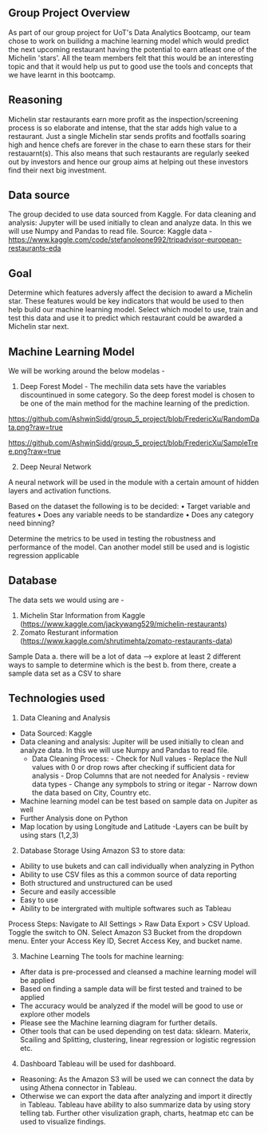## Group Project Overview
As part of our group project for UoT's Data Analytics Bootcamp, our team chose to work on builidng a machine learning model which would predict the next upcoming restaurant having the potential to earn atleast one of the Michelin 'stars'. All the team members felt that this would be an interesting topic and that it would help us put to good use the tools and concepts that we have learnt in this bootcamp.

## Reasoning
Michelin star restaurants earn more profit as the inspection/screening process is so elaborate and intense, that the star adds high value to a restaurant. Just a single Michelin star sends profits and footfalls soaring high and hence chefs are forever in the chase to earn these stars for their restauarnt(s). This also means that such restaurants are regularly seeked out by investors and hence our group aims at helping out these investors find their next big investment. 

## Data source
The group decided to use data sourced from Kaggle. For data cleaning and analysis: Jupyter will be used initially to clean and analyze data. In this we will use Numpy and Pandas to read file.
Source: Kaggle data - https://www.kaggle.com/code/stefanoleone992/tripadvisor-european-restaurants-eda

## Goal
Determine which features adversly affect the decision to award a Michelin star. These features would be key indicators that would be used to then help build our machine learning model. Select which model to use, train and test this data and use it to predict which restaurant could be awarded a Michelin star next.

## Machine Learning Model 
We will be working around the below modelas - 
1) Deep Forest Model - The mechilin data sets have the variables discountinued in some category. So the deep forest model is chosen to be one of the main method for the machine learning of the prediction.

https://github.com/AshwinSidd/group_5_project/blob/FredericXu/RandomData.png?raw=true

https://github.com/AshwinSidd/group_5_project/blob/FredericXu/SampleTree.png?raw=true

2) Deep Neural Network 

A neural network will be used in the module with a certain amount of hidden layers and activation functions.

Based on the dataset the following is to be decided:
•	Target variable and features
•	Does any variable needs to be standardize
•	Does any category need binning?

Determine the metrics to be used in testing the robustness and performance of the model.
Can another model still be used and is logistic regression applicable


## Database
The data sets we would using are - 
1) Michelin Star Information from Kaggle (https://www.kaggle.com/jackywang529/michelin-restaurants)
2) Zomato Resturant information (https://www.kaggle.com/shrutimehta/zomato-restaurants-data)

Sample Data
a. there will be a lot of data --> explore at least 2 different ways to sample to determine which is the best
b. from there, create a sample data set as a CSV to share

## Technologies used
1. Data Cleaning and Analysis

- Data Sourced: Kaggle
- Data cleaning and analysis: Jupiter will be used initially to clean and analyze data. In this we will use Numpy and Pandas to read file.
    - Data Cleaning Process:
            - Check for Null values
            - Replace the Null values with 0 or drop rows after checking if sufficient data for analysis
            - Drop Columns that are not needed for Analysis
            - review data types
            - Change any sympbols to string or itegar
            - Narrow down the data based on City, Country etc. 
- Machine learning model can be test based on sample data on Jupiter as well
- Further Analysis done on Python
- Map location by using Longitude and Latitude
            -Layers can be built by using stars (1,2,3)


2. Database Storage
Using Amazon S3 to store data:
- Ability to use bukets and can call individually when analyzing in Python
- Ability to use CSV files as this a common source of data reporting
- Both structured and unstructured can be used 
- Secure and easily accessible
- Easy to use 
- Ability to be intergrated with multiple softwares such as Tableau

Process Steps:
Navigate to All Settings > Raw Data Export > CSV Upload. Toggle the switch to ON. Select Amazon S3 Bucket from the dropdown menu. Enter your Access Key ID, Secret Access Key, and bucket name.

3. Machine Learning
The tools for machine learning:
- After data is pre-processed and cleansed a machine learning model will be applied
- Based on finding a sample data will be first tested and trained to be applied
- The accuracy would be analyzed if the model will be good to use or explore other models
- Please see the Machine learning diagram for further details. 
- Other tools that can be used depending on test data: sklearn. Materix, Scailing and Splitting, clustering, linear regression or logistic regression etc.

4. Dashboard
Tableau will be used for dashboard.
- Reasoning: As the Amazon S3 will be used we can connect the data by using Athena connector in Tableau.
- Otherwise we can export the data after analyzing and import it directly in Tableau. Tableau have ability to also summarize data by using story telling tab. Further other visulization graph, charts, heatmap etc can be used to visualize findings. 


